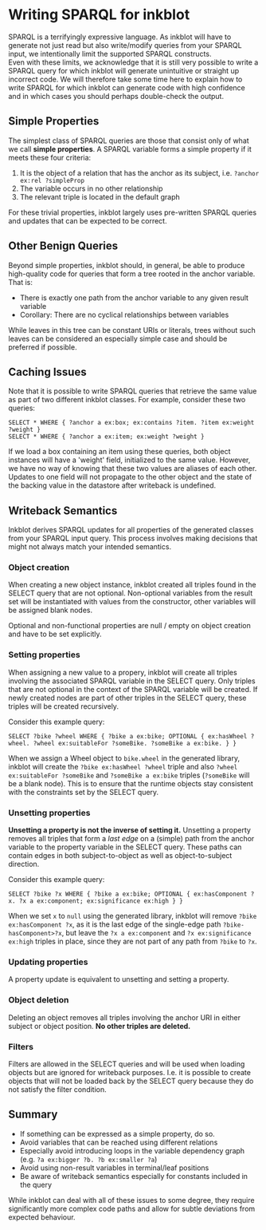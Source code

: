 # Writing SPARQL for inkblot

SPARQL is a terrifyingly expressive language.
As inkblot will have to generate not just read but also write/modify queries from your SPARQL input, we intentionally limit the supported SPARQL constructs.  
Even with these limits, we acknowledge that it is still very possible to write a SPARQL query for which inkblot will generate unintuitive or straight up incorrect code.
We will therefore take some time here to explain how to write SPARQL for which inkblot can generate code with high confidence and in which cases you should perhaps double-check the output.

## Simple Properties

The simplest class of SPARQL queries are those that consist only of what we call **simple properties**. A SPARQL variable forms a simple property if it meets these four criteria:

1. It is the object of a relation that has the anchor as its subject, i.e. `?anchor ex:rel ?simpleProp`
2. The variable occurs in no other relationship
3. The relevant triple is located in the default graph

For these trivial properties, inkblot largely uses pre-written SPARQL queries and updates that can be expected to be correct.

## Other Benign Queries

Beyond simple properties, inkblot should, in general, be able to produce high-quality code for queries that form a tree rooted in the anchor variable. That is:

* There is exactly one path from the anchor variable to any given result variable
* Corollary: There are no cyclical relationships between variables

While leaves in this tree can be constant URIs or literals, trees without such leaves can be considered an especially simple case and should be preferred if possible.

## Caching Issues

Note that it is possible to write SPARQL queries that retrieve the same value as part of two different inkblot classes. For example, consider these two queries:

```sparql
SELECT * WHERE { ?anchor a ex:box; ex:contains ?item. ?item ex:weight ?weight }
SELECT * WHERE { ?anchor a ex:item; ex:weight ?weight }
```

If we load a box containing an item using these queries, both object instances will have a 'weight' field, initialized to the same value.
However, we have no way of knowing that these two values are aliases of each other. Updates to one field will not propagate to the other object
and the state of the backing value in the datastore after writeback is undefined.

## Writeback Semantics

Inkblot derives SPARQL updates for all properties of the generated classes from your SPARQL input query. This process involves making decisions that might not always match your intended semantics.

### Object creation

When creating a new object instance, inkblot created all triples found in the SELECT query that are not optional. Non-optional variables from the result set will be instantiated with values from the constructor, other variables will be assigned blank nodes.

Optional and non-functional properties are null / empty on object creation and have to be set explicitly.

### Setting properties

When assigning a new value to a propery, inkblot will create all triples involving the associated SPARQL variable in the SELECT query. Only triples that are not optional in the context of the SPARQL variable will be created. If newly created nodes are part of other triples in the SELECT query, these triples will be created recursively.

Consider this example query:
```sparql
SELECT ?bike ?wheel WHERE { ?bike a ex:bike; OPTIONAL { ex:hasWheel ?wheel. ?wheel ex:suitableFor ?someBike. ?someBike a ex:bike. } }
```

When we assign a Wheel object to `bike.wheel` in the generated library, inkblot will create the `?bike ex:hasWheel ?wheel` triple and also `?wheel ex:suitableFor ?someBike` and `?someBike a ex:bike` triples (`?someBike` will be a blank node). This is to ensure that the runtime objects stay consistent with the constraints set by the SELECT query.

### Unsetting properties

**Unsetting a property is not the inverse of setting it.** Unsetting a property removes all triples that form a *last edge* on a (simple) path from the anchor variable to the property variable in the SELECT query. These paths can contain edges in both subject-to-object as well as object-to-subject direction.

Consider this example query:
```sparql
SELECT ?bike ?x WHERE { ?bike a ex:bike; OPTIONAL { ex:hasComponent ?x. ?x a ex:component; ex:significance ex:high } }
```

When we set `x` to `null` using the generated library, inkblot will remove `?bike ex:hasComponent ?x`, as it is the last edge of the single-edge path `?bike-hasComponent>?x`, but leave the `?x a ex:component` and `?x ex:significance ex:high` triples in place, since they are not part of any path from `?bike` to `?x`.

### Updating properties

A property update is equivalent to unsetting and setting a property.

### Object deletion

Deleting an object removes all triples involving the anchor URI in either subject or object position. **No other triples are deleted.**

### Filters

Filters are allowed in the SELECT queries and will be used when loading objects but are ignored for writeback purposes. I.e. it is possible to create objects that will not be loaded back by the SELECT query because they do not satisfy the filter condition.

## Summary

* If something can be expressed as a simple property, do so.
* Avoid variables that can be reached using different relations
* Especially avoid introducing loops in the variable dependency graph (e.g. `?a ex:bigger ?b. ?b ex:smaller ?a`)
* Avoid using non-result variables in terminal/leaf positions
* Be aware of writeback semantics especially for constants included in the query

While inkblot can deal with all of these issues to some degree, they require significantly more complex code paths and allow for subtle deviations from expected behaviour.